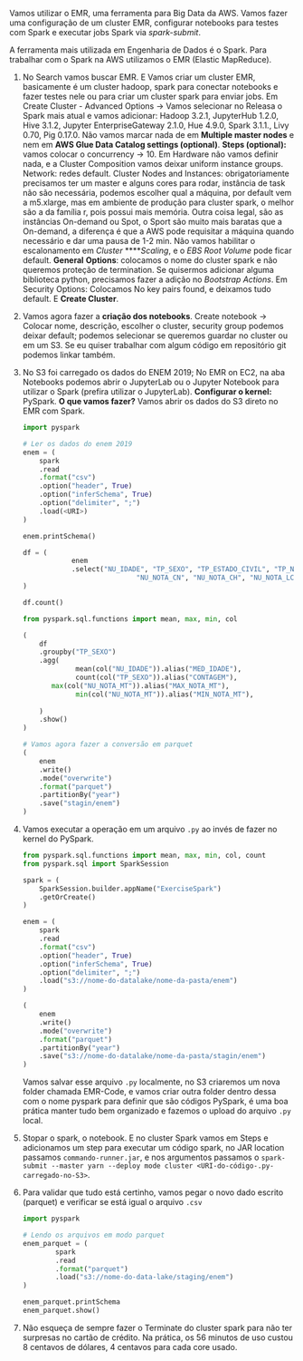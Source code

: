 Vamos utilizar o EMR, uma ferramenta para Big Data da AWS. Vamos fazer uma configuração de um cluster EMR, configurar notebooks para testes com Spark e executar jobs Spark via *spark-submit*.

A ferramenta mais utilizada em Engenharia de Dados é o Spark. Para trabalhar com o Spark na AWS utilizamos o EMR (Elastic MapReduce).

1. No Search vamos buscar EMR. E Vamos criar um cluster EMR, basicamente é um cluster hadoop, spark para conectar notebooks e fazer testes nele ou para criar um cluster spark para enviar jobs. Em Create Cluster - Advanced Options → Vamos selecionar no Releasa o Spark mais atual e vamos adicionar: Hadoop 3.2.1, JupyterHub 1.2.0, Hive 3.1.2, Jupyter EnterpriseGateway 2.1.0, Hue 4.9.0, Spark 3.1.1., Livy 0.70, Pig 0.17.0. Não vamos marcar nada de em **Multiple master nodes** e nem em  **AWS Glue Data Catalog settings (optional)**. **Steps (optional):** vamos colocar o concurrency → 10. Em Hardware não vamos definir nada, e a Cluster Composition vamos deixar uniform instance groups. Network: redes default. Cluster Nodes and Instances: obrigatoriamente precisamos ter um master e alguns cores para rodar, instância de task não são necessária, podemos escolher qual a máquina, por default vem a m5.xlarge, mas em ambiente de produção para cluster spark, o melhor são a da família r, pois possui mais memória. Outra coisa legal, são as instâncias On-demand ou Spot, o Sport são muito mais baratas que a On-demand, a diferença é que a AWS pode requisitar a máquina quando necessário e dar uma pausa de 1-2 min. Não vamos habilitar o escalonamento em *Cluster* *****Scaling*, e o *EBS Root Volume* pode ficar default. **General** **Options**: colocamos o nome do cluster spark e não queremos proteção de termination. Se quisermos adicionar alguma biblioteca python, precisamos fazer a adição no *Bootstrap Actions*. Em Security Options: Colocamos No key pairs found, e deixamos tudo default. E **Create Cluster**.

2. Vamos agora fazer a **criação dos notebooks**. Create notebook → Colocar nome, descrição, escolher o cluster, security group podemos deixar default; podemos selecionar se queremos guardar no cluster ou em um S3. Se eu quiser trabalhar com algum código em repositório git podemos linkar também.

3. No S3 foi carregado os dados do ENEM 2019;  No EMR on EC2, na aba Notebooks podemos abrir o JupyterLab ou o Jupyter Notebook para utilizar o Spark (prefira utilizar o JupyterLab). **Configurar o kernel:** PySpark. **O que vamos fazer?** Vamos abrir os dados do S3 direto no EMR com Spark.
    
    ```python
    import pyspark
    
    # Ler os dados do enem 2019
    enem = (
    	spark
    	.read
    	.format("csv")
    	.option("header", True)
    	.option("inferSchema", True)
    	.option("delimiter", ";")
    	.load(<URI>)
    )
    
    enem.printSchema()
    
    df = (
    			enem
    			.select("NU_IDADE", "TP_SEXO", "TP_ESTADO_CIVIL", "TP_NACIONALIDADE"
    							"NU_NOTA_CN", "NU_NOTA_CH", "NU_NOTA_LC", "NU_NOTA_MT")
    )
    
    df.count()
    
    from pyspark.sql.functions import mean, max, min, col
    
    (
    	df
    	.groupby("TP_SEXO")
    	.agg(
    			 mean(col("NU_IDADE")).alias("MED_IDADE"),
    			 count(col("TP_SEXO")).alias("CONTAGEM"),
           max(col("NU_NOTA_MT")).alias("MAX_NOTA_MT"),
    			 min(col("NU_NOTA_MT")).alias("MIN_NOTA_MT"),
    			
    	)
    	.show()
    )
    
    # Vamos agora fazer a conversão em parquet
    (
    	enem
    	.write()
    	.mode("overwrite")
    	.format("parquet")
    	.partitionBy("year")
    	.save("stagin/enem")
    )
    
    ```
    
4. Vamos executar a operação em um arquivo `.py` ao invés de fazer no kernel do PySpark.
    
    ```python
    from pyspark.sql.functions import mean, max, min, col, count
    from pyspark.sql import SparkSession
    
    spark = (
    	SparkSession.builder.appName("ExerciseSpark")
    	.getOrCreate()
    )
    
    enem = (
    	spark
    	.read
    	.format("csv")
    	.option("header", True)
    	.option("inferSchema", True)
    	.option("delimiter", ";")
    	.load("s3://nome-do-datalake/nome-da-pasta/enem")
    )
    
    (
    	enem
    	.write()
    	.mode("overwrite")
    	.format("parquet")
    	.partitionBy("year")
    	.save("s3://nome-do-datalake/nome-da-pasta/stagin/enem")
    )
    ```
    
    Vamos salvar esse arquivo `.py` localmente, no S3 criaremos um nova folder chamada EMR-Code, e vamos criar outra folder dentro dessa com o nome pyspark para definir que são códigos PySpark, é uma boa prática manter tudo bem organizado e fazemos o upload do arquivo `.py` local.
    
5. Stopar o spark, o notebook. E no cluster Spark vamos em Steps e adicionamos um step para executar um código spark, no JAR location passamos `commando-runner.jar`, e nos argumentos passamos o `spark-submit --master yarn --deploy mode cluster <URI-do-código-.py-carregado-no-S3>`.

6. Para validar que tudo está certinho, vamos pegar o novo dado escrito (parquet) e verificar se está igual o arquivo `.csv`
    
    ```python
    import pyspark
    
    # Lendo os arquivos em modo parquet
    enem_parquet = (
    		spark
    		.read
    		.format("parquet")
    		.load("s3://nome-do-data-lake/staging/enem")
    )
    
    enem_parquet.printSchema
    enem_parquet.show()
    ```
    
7. Não esqueça de sempre fazer o Terminate do cluster spark para não ter surpresas no cartão de crédito. Na prática, os 56 minutos de uso custou 8 centavos de dólares, 4 centavos para cada core usado.